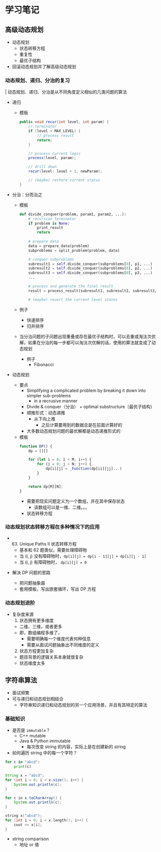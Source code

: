 # 学习笔记

## 高级动态规划

- 动态规划
  - 状态转移方程
  - 重复性
  - 最优子结构
- 回滚动态规划并了解高级动态规划

### 动态规划、递归、分治的复习

| 动态规划、递归、分治是从不同角度定义相似的几类问题的算法

- 递归
  - 模板

    ```java
    public void recur(int level, int param) {
        // terminator
        if (level > MAX_LEVEL) {
            // process result
            return;
        }

        // process current logic
        process(level, param);

        // drill down
        recur(level: level + 1, newParam);

        // (maybe) restore current status
    }
    ```

- 分治：分而治之
  - 模板
    ```python
    def divide_conquer(problem, param1, param2, ...):
        # recursion terminator
        if problem is None:
            print_result
            return
        
        # prepare data
        data = prepare_data(problem)
        subproblems = split_problem(problem, data)

        # conquer subproblems
        subresult1 = self.divide_conquer(subproblems[0], p1, ...)
        subresult2 = self.divide_conquer(subproblems[0], p2, ...)
        subresult3 = self.divide_conquer(subproblems[0], p3, ...)
        ...

        # process and generate the final result
        result = process_result(subresult1, subresult2, subresult3, ...)

        # (maybe) revert the current level states
    ```

  - 例子
    - 快速排序
    - 归并排序

  - 当分治问题的子问题出现重叠或存在最优子结构时，可以去重或淘汰次优解，如果在分治的每一步都可以淘汰次优解的话，使用的算法就变成了动态规划
    - 例子
      - Fibonacci

- 动态规划
  - 要点
    - Simplifying a complicated problem by breaking it down into simpler sub-problems
      - in a recrusive manner
    - Divide & conquer（分治） + optimal substructure（最优子结构）
    - 顺推形式：动态递推
      - 从下向上推
        - 之后计算要用到的数据总是在前面计算好的
    - 大多数动态规划问题的最优解都是动态递推形式的
  - 模板
    ```javascript
    function DP() {
        dp = [][]

        for (let i = 0; i < M; i++) {
            for (j = 0; j < N; j++) {
                dp[i][j] = _Function(dp[ii][jj]...)
            }
        }

        return dp[M][N];
    }
    ```
    - 需要把现实问题定义为一个数组，并在其中保存状态
      - 该数组可以是一维、二维。。。
    - 状态转移方程
  
### 动态规划状态转移方程在多种情况下的应用

- 63. Unique Paths II 状态转移方程
  - 基本和 62 题类似，需要处理障碍物
  - 当 (i, j) 没有障碍物时，`dp[i][j] = dp[i - 1][j] + dp[i][j - 1]`
  - 当 (i, j) 有障碍物时， `dp[i][j] = 0`

- 解决 DP 问题的思路
  - 把问题抽象画
  - 套用模板，写出嵌套循环，写出 DP 方程

### 动态规划进阶

- 复杂度来源
  1. 状态拥有更多维度
    - 二维、三维，或者更多
    - 即，数组编程多维了，
      - 需要明确每一个维度代表何种信息
      - 需要从面试问题抽象出不同维度的定义
  2. 状态方程更加复杂
    - 题目背景的逻辑关系本身就很复杂
    - 状态维度太多
    

## 字符串算法

- 面试频繁
- 可与递归和动态规划相结合
  - 字符串知识递归和动态规划的另一个应用场景，并且有其特定的算法

### 基础知识
- 是否是 `immutable`？
  - C++ mutable
  - Java & Python immutable
    - 每次改变 string 的内容，实际上是在创建新的 string
- 如何遍历 string 中的每一个字符？

```python
for c in "abcd":
    print(c)
```

```Java
String x = "abcd";
for (int i = 0; i < x.size(); i++) {
    System.out.println(c);
}

for c in x.toCharArray() {
    System.out.println(c);
}
```

```c++
string x("abcd");
for (int i = 0; i < x.length(); i++) {
    cout << x[i];
}
```

- string comparison
  - 地址 or 值